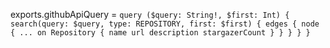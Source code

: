 exports.githubApiQuery = `
  query ($query: String!, $first: Int) {
    search(query: $query, type: REPOSITORY, first: $first) {
      edges {
		node {
          ... on Repository {
			name
			url
			description
			stargazerCount
		  }
		}
	}
  }
}
`